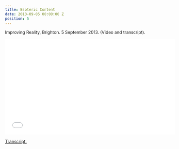 ```yaml
---
title: Esoteric Content
date: 2013-09-05 00:00:00 Z
position: 5
---
```


Improving Reality, Brighton. 5 September 2013. (Video and transcript).

<iframe width="560" height="315" src="**[https://youtu.be/9hDS6tAwZpg](https://youtu.be/9hDS6tAwZpg)**" frameborder="0" allowfullscreen></iframe>

[Transcript.](http://opentranscripts.org/transcript/esoteric-content/)